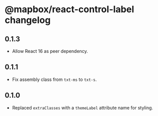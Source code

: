 # @mapbox/react-control-label changelog

## 0.1.3

- Allow React 16 as peer dependency.

## 0.1.1

- Fix assembly class from `txt-ms` to `txt-s`.

## 0.1.0

- Replaced `extraClasses` with a `themeLabel` attribute name for styling.
